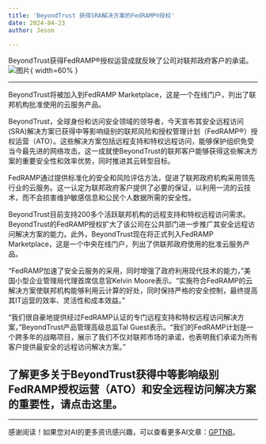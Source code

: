 ```yaml
---
title: 'BeyondTrust 获得SRA解决方案的FedRAMP®授权'
date: 2024-04-23
author: Jeson

---
```


BeyondTrust获得FedRAMP®授权运营成就反映了公司对联邦政府客户的承诺。![图片](https://ai-techpark.com/wp-content/uploads/2024/04/BeyondTrust-960x540.jpg){ width=60% }

---
BeyondTrust将被加入到FedRAMP Marketplace，这是一个在线门户，列出了联邦机构批准使用的云服务产品。

BeyondTrust，全球身份和访问安全领域的领导者，今天宣布其安全远程访问(SRA)解决方案已获得中等影响级别的联邦风险和授权管理计划（FedRAMP®）授权运营（ATO）。这些解决方案包括远程支持和特权远程访问，能够保护组织免受当今最先进的网络攻击。这一成就使BeyondTrust的联邦客户能够获得这些解决方案的重要安全性和效率优势，同时推进其云转型目标。

FedRAMP通过提供标准化的安全和风险评估方法，促进了联邦政府机构采用领先行业的云服务。这一认定为联邦政府客户提供了必要的保证，以利用一流的云技术，而不会损害维护敏感信息和公民个人数据所需的安全性。

BeyondTrust目前支持200多个活跃联邦机构的远程支持和特权远程访问需求。BeyondTrust的FedRAMP授权扩大了该公司在公共部门进一步推广其安全远程访问解决方案的能力。此外，BeyondTrust现在将正式列入FedRAMP Marketplace，这是一个中央在线门户，列出了供联邦政府使用的批准云服务产品。

“FedRAMP加速了安全云服务的采用，同时增强了政府利用现代技术的能力，”美国小型企业管理局代理首席信息官Kelvin Moore表示。“实施符合FedRAMP的云解决方案使联邦机构能够利用云计算的好处，同时保持严格的安全控制，最终提高其IT运营的效率、灵活性和成本效益。”

“我们很自豪地提供经过FedRAMP认证的专门远程支持和特权远程访问解决方案，”BeyondTrust产品管理高级总监Tal Guest表示。“我们的FedRAMP计划是一个跨多年的战略项目，展示了我们不仅对联邦市场的承诺，也表明我们承诺为所有客户提供最安全的远程访问解决方案。”

了解更多关于BeyondTrust获得中等影响级别FedRAMP授权运营（ATO）和安全远程访问解决方案的重要性，请点击这里。
---

---
感谢阅读！如果您对AI的更多资讯感兴趣，可以查看更多AI文章：[GPTNB](https://gptnb.com)。